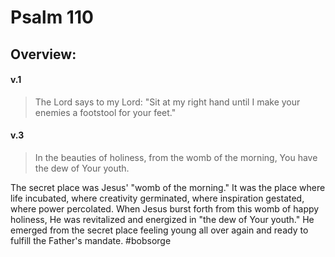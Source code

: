 # Psalm 110

## Overview:


#### v.1
>The Lord says to my Lord: "Sit at my right hand until I make your enemies a footstool for your feet."

#### v.3
>In the beauties of holiness, from the womb of the morning, You have the dew of Your youth.

The secret place was Jesus' "womb of the morning." It was the place where life incubated, where creativity germinated, where inspiration gestated, where power percolated. When Jesus burst forth from this womb of happy holiness, He was revitalized and energized in "the dew of Your youth." He emerged from the secret place feeling young all over again and ready to fulfill the Father's mandate.
#bobsorge 

